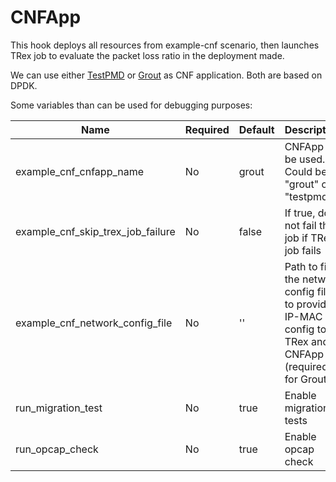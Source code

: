 # CNFApp

This hook deploys all resources from example-cnf scenario, then launches TRex job to evaluate the packet loss ratio in the deployment made.

We can use either [TestPMD](https://doc.dpdk.org/guides/testpmd_app_ug/) or [Grout](https://github.com/DPDK/grout/) as CNF application. Both are based on DPDK.

Some variables than can be used for debugging purposes:

| Name                              | Required | Default    | Description                                                                                           |
|-----------------------------------|----------|------------|-------------------------------------------------------------------------------------------------------|
| example_cnf_cnfapp_name           | No       | grout      | CNFApp to be used. Could be "grout" or "testpmd"                                                      |
| example_cnf_skip_trex_job_failure | No       | false      | If true, do not fail the job if TRex job fails                                                        |
| example_cnf_network_config_file   | No       | ''         | Path to find the network config file to provide IP-MAC config to TRex and CNFApp (required for Grout) |
| run_migration_test                | No       | true       | Enable migration tests |
| run_opcap_check                   | No       | true       | Enable opcap check |
